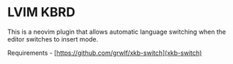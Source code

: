 # LVIM KBRD

This is a neovim plugin that allows automatic language switching when the editor switches to insert mode.

Requirements - [https://github.com/grwlf/xkb-switch](xkb-switch)
